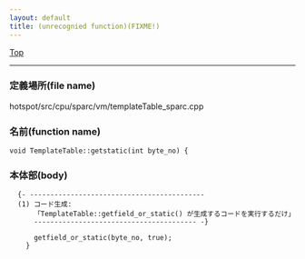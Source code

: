 ```yaml
---
layout: default
title: (unrecognied function)(FIXME!)
---
```

[Top](../index.html)

--- 
### 定義場所(file name)
hotspot/src/cpu/sparc/vm/templateTable_sparc.cpp

### 名前(function name)
```
void TemplateTable::getstatic(int byte_no) {
```

### 本体部(body)
```
  {- -------------------------------------------
  (1) コード生成: 
      「TemplateTable::getfield_or_static() が生成するコードを実行するだけ」
      ---------------------------------------- -}

	  getfield_or_static(byte_no, true);
	}
	
```


